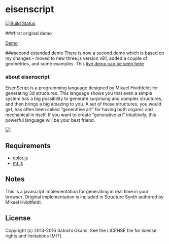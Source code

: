eisenscript
===========

[![Build Status](https://travis-ci.org/after12am/eisenscript.svg?branch=master)](https://travis-ci.org/after12am/eisenscript)

###first original demo

[Demo](https://after12am.github.io/eisenscript-editor/)

###second extended demo 
There is now a second demo which is based on my changes - moved to new three.js version v81,
added a couple of geometries, and some examples.
This [live demo can be seen here](https://playingwithstuff.000webhostapp.com/editor1/index.html)

### about eisenscript
EisenScript is a programming language designed by Mikael Hvidtfeldt for generating 3d structures.
This language shows you that even a simple system has a big possibility to generate surprising
and complex structures, and then brings a big amazing to you. A set of those structures, you would
get, has often been called ”generative art” for having both organic and mechanical in itself.
If you want to create ”generative art” intuitively, this powerful language will be your best friend.

<img src="http://after12am.github.io/eisenscript/shreenshot.png"/>

## Requirements

* [color.js](https://github.com/brehaut/color-js)
* [mt.js](http://magicant.github.io/sjavascript/mt.js)

## Notes

This is a javascript implementation for generating in real time in your browser.
Original implementation is included in Structure Synth authored by Mikael Hvidtfeldt.

## License

Copyright (c) 2013-2016 Satoshi Okami. See the LICENSE file for license rights and limitations (MIT).
